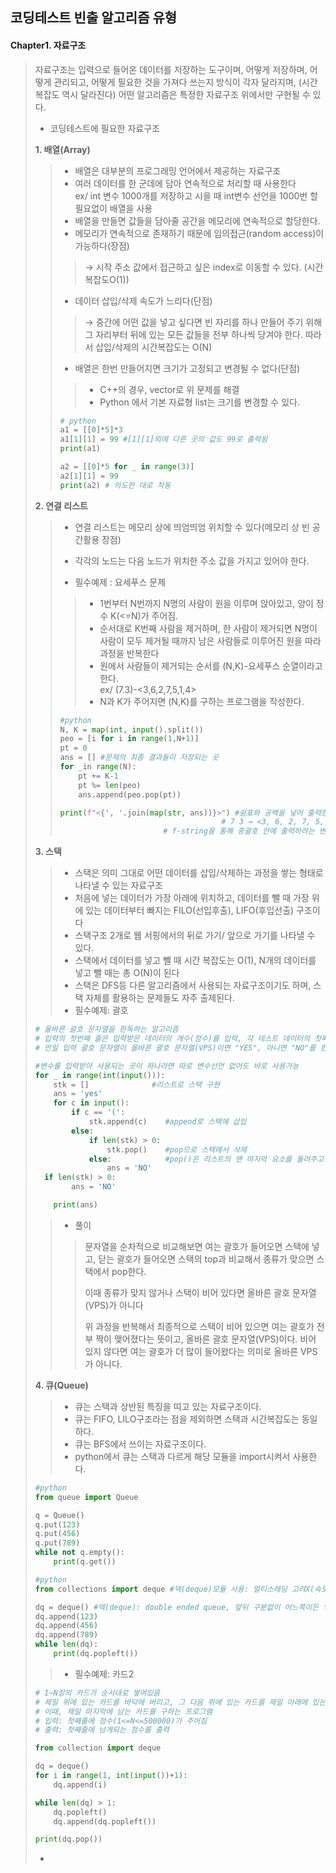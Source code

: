 ## 코딩테스트 빈출 알고리즘 유형



#### Chapter1. 자료구조 

> 자료구조는 입력으로 들어온 데이터를 저장하는 도구이며, 어떻게 저장하며, 어떻게 관리되고, 어떻게 필요한 것을 가져다 쓰는지 방식이 각자 달라지며, (시간복잡도 역시 달라진다) 어떤 알고리즘은 특정한 자료구조 위에서만 구현될 수 있다.  
>
> - 코딩테스트에 필요한 자료구조
>
> **1. 배열(Array)**
>
> > * 배열은 대부분의 프로그래밍 언어에서 제공하는 자료구조
> > * 여러 데이터를 한 군데에 담아 연속적으로 처리할 때 사용한다<br>ex/ int 변수 1000개를 저장하고 시을 때 int변수 선언을 1000번 할 필요없이 배열을 사용 
> > * 배열을 만들면 값들을 담아줄 공간을 메모리에 연속적으로 할당한다.   
> > * 메모리가 연속적으로 존재하기 때문에 임의접근(random access)이 가능하다(장점)
> >
> > > → 시작 주소 값에서 접근하고 싶은 index로 이동할 수 있다. (시간복잡도O(1))
> >
> > - 데이터 삽입/삭제 속도가 느리다(단점)
> >
> > > → 중간에 어떤 값을 넣고 싶다면 빈 자리를 하나 만들어 주기 위해 그 자리부터 뒤에 있는 모든 값들을 전부 하나씩 당겨야 한다. 따라서 삽입/삭제의 시간복잡도는 O(N)
> >
> > * 배열은 한번 만들어지면 크기가 고정되고 변경될 수 없다(단점)
> >
> > > * C++의 경우, vector로 위 문제를 해결
> > > * Python 에서 기본 자료형 list는 크기를 변경할 수 있다. 
> >
> > ```python
> > # python
> > a1 = [[0]*5]*3
> > a1[1][1] = 99 #[1][1]외에 다른 곳의 값도 99로 출력됨 
> > print(a1)
> > 
> > a2 = [[0]*5 for _ in range(3)]
> > a2[1][1] = 99 
> > print(a2) # 의도한 대로 작동 
> > ```
> >
>
> **2. 연결 리스트**
>
> > - 연결 리스트는 메모리 상에 띄엄띄엄 위치할 수 있다(메모리 상 빈 공간활용 장점)
> > - 각각의 노드는 다음 노드가 위치한 주소 값을 가지고 있어야 한다. 
> >
> > - 필수예제 : 요세푸스 문제 
> >
> > > * 1번부터 N번까지 N명의 사람이 원을 이루며 앉아있고, 양이 정수 K(<=N)가 주어짐. 
> > > * 순서대로 K번째 사람을 제거하며, 한 사람이 제거되면 N명이 사람이 모두 제거될 때까지 남은 사람들로 이루어진 원을 따라 과정을 반복한다
> > > * 원에서 사람들이 제거되는 순서를 (N,K)-요세푸스 순열이라고 한다.<br>ex/ (7.3)-<3,6,2,7,5,1,4>
> > > * N과 K가 주어지면 (N,K)를 구하는 프로그램을 작성한다. 
> >
> > ```python
> > #python
> > N, K = map(int, input().split())
> > peo = [i for i in range(1,N+1)]
> > pt = 0
> > ans = [] #문제의 최종 결과들이 저장되는 곳 
> > for _in range(N):
> >     pt += K-1
> >     pt %= len(peo)
> >     ans.append(peo.pop(pt))
> > 
> > print(f"<{', '.join(map(str, ans))}>") #쉼표와 공백을 넣어 출력한다. 
> > 								    # 7 3 → <3, 6, 2, 7, 5, 1, 4>
> >                        # f-string을 통해 중괄호 안에 출력하려는 변수명과 수식을 입력    
> > ```
> >
> > 
>
> **3. 스택**
>
> > * 스택은 의미 그대로 어떤 데이터를 삽입/삭제하는 과정을 쌓는 형태로 나타낼 수 있는 자료구조
> > * 처음에 넣는 데이터가 가장 아래에 위치하고, 데이터를 뺄 때 가장 위에 있는 데이터부터 빠지는 FILO(선입후출), LIFO(후입선출) 구조이다
> > * 스택구조 2개로 웹 서핑에서의 뒤로 가기/ 앞으로 가기를 나타낼 수 있다. 
> > * 스택에서 데이터를 넣고 뺄 때 시간 복잡도는 O(1), N개의 데이터를 넣고 뺄 때는 총 O(N)이 된다
> > * 스택은 DFS등 다른 알고리즘에서 사용되는 자료구조이기도 하며, 스택 자체를 활용하는 문제들도 자주 출제된다. 
> > * 필수예제: 괄호
>
> ```python
> # 올바른 괄호 문자열을 판독하는 알고리즘 
> # 입력의 첫번째 줄은 입력받은 데이터의 개수(정수)를 입력, 각 테스트 데이터의 첫째 줄에는 괄호 문자열이 한줄에 주어짐(길이 2이상 50이하)
> # 만일 입력 괄호 문자열이 올바른 괄호 문자열(VPS)이면 "YES", 아니면 "NO"를 한 줄에 하나씩 출력
> 
> #변수를 입력받아 사용되는 곳이 하나라면 따로 변수선언 없어도 바로 사용가능 
> for _ in range(int(input())):
>     stk = []    			#리스트로 스택 구현 
>     ans = 'yes'				
>     for c in input():
>         if c == '(':
>             stk.append(c)    #append로 스택에 삽입 
>         else:
>             if len(stk) > 0:
>                 stk.pop()    #pop으로 스택에서 삭제
>             else:            #pop()은 리스트의 맨 마지막 요소를 돌려주고 그 요소는 삭제
>                 ans = 'NO'
> 	if len(stk) > 0:
>         ans = 'NO'
> 
>     print(ans)
> 
> ```
>
> > - 풀이 
> >
> > > 문자열을 순차적으로 비교해보면 여는 괄호가 들어오면 스택에 넣고, 닫는 괄호가 들어오면 스택의 top과 비교해서 종류가 맞으면 스택에서 pop한다. 
> > >
> > > 이때 종류가 맞지 않거나 스택이 비어 있다면 올바른 괄호 문자열(VPS)가 아니다 
> > >
> > > 위 과정을 반복해서 최종적으로 스택이 비어 있으면 여는 괄호가 전부 짝이 맺어졌다는 뜻이고, 올바른 괄호 문자열(VPS)이다. 비어 있지 않다면 여는 괄호가 더 많이 들어왔다는 의미로 올바른 VPS가 아니다. 
> >
> > 
>
> **4. 큐(Queue)**
>
> > - 큐는 스택과 상반된 특징을 띠고 있는 자료구조이다. 
> > - 큐는 FIFO, LILO구조라는 점을 제외하면 스택과 시간복잡도는 동일하다. 
> > - 큐는 BFS에서 쓰이는 자료구조이다. 
> > - python에서 큐는 스택과 다르게 해당 모듈을 import시켜서 사용한다. 
>
> ```python
> #python
> from queue import Queue
> 
> q = Queue()
> q.put(123)
> q.put(456)
> q.put(789)
> while not q.empty():
>     print(q.get())
> ```
>
> ```python
> #python
> from collections import deque #덱(deque)모듈 사용: 멀티스레딩 고려X(속도향상)
> 
> dq = deque() #덱(deque): double ended queue, 앞뒤 구분없이 어느쪽이든 넣고 뺄 수 있음 
> dq.append(123)
> dq.append(456)
> dq.append(789)
> while len(dq):
>     print(dq.popleft())
> ```
>
> > - 필수예제: 카드2
>
> ```python
> # 1~N장의 카드가 순서대로 쌓여있음
> # 제일 위에 있는 카드를 바닥에 버리고, 그 다음 위에 있는 카드를 제일 아래에 있는 카드 밑으로 옮긴다. 
> # 이때, 제일 마지막에 남는 카드를 구하는 프로그램
> # 입력: 첫째줄에 정수(1<=N<=500000)가 주어짐
> # 출력: 첫째줄에 남게되는 정수를 출력 
> 
> from collection import deque 
> 
> dq = deque()
> for i in range(1, int(input())+1):
>     dq.append(i)
> 
> while len(dq) > 1:
>     dq.popleft()
>     dq.append(dq.popleft())
> 
> print(dq.pop())
> ```
>
> 
>
> - 

